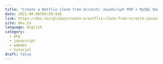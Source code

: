```yaml
---
title: "Create a Netflix clone from Scratch: JavaScript PHP + MySQL Day 11"
date: 2021-08-06T04:59:54Z
link: https://dev.to/cglikpo/create-a-netflix-clone-from-scratch-javascript-php-mysql-day-11-3kac?utm_medium=RSS&utm_source=news.12bit.vn
site: dev.to
language: English
category:
  - php
  - javascript
  - webdev
  - tutorial
draft: false
---
```

